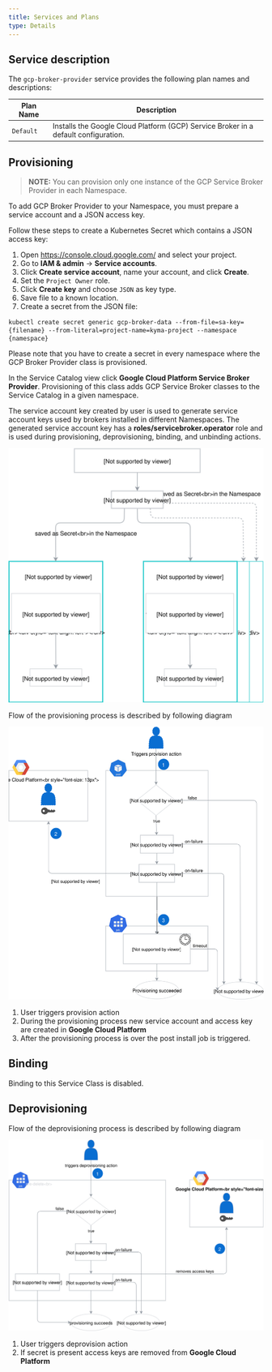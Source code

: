 ```yaml
---
title: Services and Plans
type: Details
---
```


## Service description

The `gcp-broker-provider` service provides the following plan names and descriptions:

| Plan Name | Description |
|-----------|-------------|
| `Default` | Installs the Google Cloud Platform (GCP) Service Broker in a default configuration. |

## Provisioning

>**NOTE:** You can provision only one instance of the GCP Service Broker Provider in each Namespace.

To add GCP Broker Provider to your Namespace, you must prepare a service account and a 
JSON access key. 

Follow these steps to create a Kubernetes Secret which contains a JSON access key:
1. Open https://console.cloud.google.com/ and select your project.
2. Go to **IAM & admin** -> **Service accounts**.
3. Click **Create service account**, name your account, and click **Create**.
4. Set the `Project Owner` role.
5. Click **Create key** and choose `JSON` as key type.
6. Save file to a known location.
7. Create a secret from the JSON file:

```
kubectl create secret generic gcp-broker-data --from-file=sa-key={filename} --from-literal=project-name=kyma-project --namespace {namespace}
```

Please note that you have to create a secret in every namespace where the GCP Broker Provider class is provisioned.

In the Service Catalog view click **Google Cloud Platform Service Broker Provider**.
Provisioning of this class adds GCP Service Broker classes to the Service Catalog in a given namespace.

The service account key created by user is used to 
generate service account keys used by brokers installed in different Namespaces.
The generated service account key has a **roles/servicebroker.operator** role and is 
used during provisioning, deprovisioning, binding, and unbinding actions.

![](assets/gcp-broker-key-management.svg)

Flow of the provisioning process is described by following diagram

![GCP Broker Provisioning](assets/gcp-broker-provisioning.svg)

1. User triggers provision action
2. During the provisioning process new service account and access key are created in **Google Cloud Platform**
3. After the provisioning process is over the post install job is triggered.

## Binding

Binding to this Service Class is disabled.

## Deprovisioning

Flow of the deprovisioning process is described by following diagram


![GCP Broker Deprovisioning](assets/gcp-broker-deprovisioning.svg)

1. User triggers deprovision action
2. If secret is present access keys are removed from **Google Cloud Platform**


